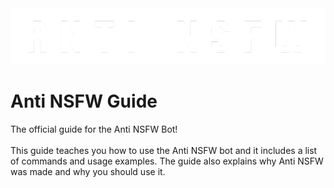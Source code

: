<div align="center">
	<img src="guide/images/branding/banner-blurple-small.png" title="Anti NSFW Guide" alt="Anti NSFW Guide" />
</div>

# Anti NSFW Guide

The official guide for the Anti NSFW Bot! <br/>
<br/>
This guide teaches you how to use the Anti NSFW bot and it includes a list of commands and usage examples.
The guide also explains why Anti NSFW was made and why you should use it.